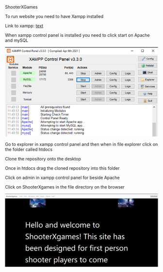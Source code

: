ShooterXGames

To run website you need to have Xampp installed

Link to xampp: [text](https://www.apachefriends.org/download.html)

When xampp control panel is installed you need to click start on Apache and mySQL

![alt text](image.png)

Go to explorer in xampp control panel and then when in file explorer click on the folder called htdocs

Clone the repository onto the desktop

Once in htdocs drag the cloned repository into this folder

Click on admin in xampp control panel for beside Apache

Click on ShooterXgames in the file directory on the browser

![alt text](image-1.png)